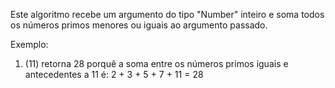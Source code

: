 Este algoritmo recebe um argumento do tipo "Number" inteiro e soma todos os números primos menores ou iguais ao argumento passado.

Exemplo: 

1. (11) retorna 28 porquê a soma entre os números primos iguais e antecedentes a 11 é: 2 + 3 + 5 + 7 + 11 = 28